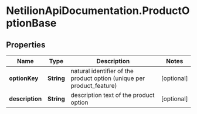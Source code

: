 # NetilionApiDocumentation.ProductOptionBase

## Properties
Name | Type | Description | Notes
------------ | ------------- | ------------- | -------------
**optionKey** | **String** | natural identifier of the product option (unique per product_feature) | [optional] 
**description** | **String** | description text of the product option | [optional] 


